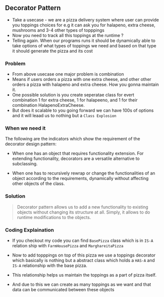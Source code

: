 ## Decorator Pattern

* Take a usecase - we are a pizza delivery system where user can provide you toppings choices for e.g it can ask you for halapeno, extra cheese, mushrooms and 3-4 other types of topppings
* Now you need to track all this toppings at the runtime ?
* Telling again. When our programs runs it should be dynamically able to take options of what types of toppings we need and based on that type it should generate the pizza and its cost

### Problem
* From above usecase one major problem is combination
* Means if users orders a pizza with one extra cheese, and other other orders a pizza with halapeno and extra cheese. How you gonna maintain it. 
* One possible solution is you create seperatae class for evert combination 1 for extra cheese, 1 for halapeeno, and 1 for their combination HalapenoExtraCheese.
* But does it scalable to you going forward we can have 100s of options and it will leaad us to nothing but a `Class Explosion`


### When we need it 

The following are the indicators which show the requirement of the decorator design pattern:

* When one has an object that requires functionality extension. For extending functionality, decorators are a versatile alternative to subclassing.

* When one has to recursively rewrap or change the functionalities of an object according to the requirements, dynamically without affecting other objects of the class.


### Solution

> Decorator pattern allows us to add a new functionality to existing objects without changing its structure at all. Simply, it allows to do runtime modifications to the objects.

### Coding Explaination
* If you checkout my code you can find `BasePizza` class which is in `IS-A` relation ship with `FarmHousePizza` and `MarghareitaPizza`

* Now to add topppings on top of this pizza we use a toppings decorator which basically is nothing but a abstract class which holds a `HAS-A` and `IS-A` relationship with the base pizza.

* This relationship helps us maintain the toppings as a part of pizza itself.

* And due to this we can create as many toppings as we want and that data can be communicated between these objects
